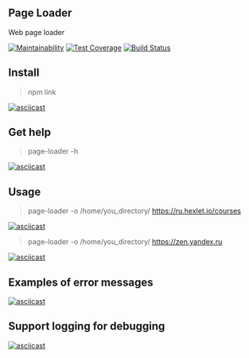 ## Page Loader

Web page loader

[![Maintainability](https://api.codeclimate.com/v1/badges/aea52cd206fee4732ca9/maintainability)](https://codeclimate.com/github/AndreyShimkov/backend-project-lvl3/maintainability) [![Test Coverage](https://api.codeclimate.com/v1/badges/aea52cd206fee4732ca9/test_coverage)](https://codeclimate.com/github/AndreyShimkov/backend-project-lvl3/test_coverage) [![Build Status](https://travis-ci.org/AndreyShimkov/backend-project-lvl3.svg?branch=master)](https://travis-ci.org/AndreyShimkov/backend-project-lvl3)

## Install 

> npm link

[![asciicast](https://asciinema.org/a/qoNwwzsw8MHEMMorkK5ReyRBz.svg)](https://asciinema.org/a/qoNwwzsw8MHEMMorkK5ReyRBz)

## Get help

> page-loader -h

[![asciicast](https://asciinema.org/a/xZhlPf3VcYwg1t5eiqyI5vi9z.svg)](https://asciinema.org/a/xZhlPf3VcYwg1t5eiqyI5vi9z)

## Usage

> page-loader -o /home/you_directory/ https://ru.hexlet.io/courses

[![asciicast](https://asciinema.org/a/eABTm4YRAhvqP4n7O53Z572YF.svg)](https://asciinema.org/a/eABTm4YRAhvqP4n7O53Z572YF)

> page-loader -o /home/you_directory/ https://zen.yandex.ru

[![asciicast](https://asciinema.org/a/tX9bKIDpRX3Jwm6cQtZOLnggw.svg)](https://asciinema.org/a/tX9bKIDpRX3Jwm6cQtZOLnggw)

## Examples of error messages

[![asciicast](https://asciinema.org/a/4bSYV9m3gAolczxrY112W7vr9.svg)](https://asciinema.org/a/4bSYV9m3gAolczxrY112W7vr9)


## Support logging for debugging

[![asciicast](https://asciinema.org/a/Mf57WUzqFJLCAsPCQOCs8LhPw.svg)](https://asciinema.org/a/Mf57WUzqFJLCAsPCQOCs8LhPw)
